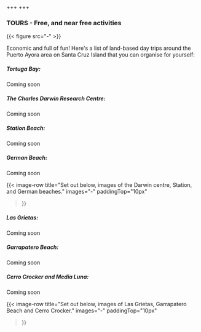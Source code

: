 +++
+++

### TOURS - Free, and near free activities 

{{< figure src="-" >}}

<span class="strapline">Economic and full of fun!</span>
<B></B>
Here's a list of land-based day trips around the Puerto Ayora area on Santa Cruz Island that you can organise for yourself:
 
##### Tortuga Bay:
Coming soon
 
##### The Charles Darwin Research Centre:
Coming soon
 
##### Station Beach:
Coming soon
 
##### German Beach:
Coming soon

{{<
image-row
title="Set out below, images of the Darwin centre, Station, and German beaches."
images="-" paddingTop="10px"
>}}

##### Las Grietas:

Coming soon
 
##### Garrapatero Beach:
Coming soon
 
##### Cerro Crocker and Media Luna:
Coming soon

{{<
image-row
title="Set out below, images of Las Grietas, Garrapatero Beach and Cerro Crocker."
images="-"
paddingTop="10px"
>}}
